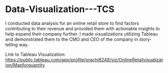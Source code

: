 # Data-Visualization---TCS
I conducted data analysis for an online retail store to find factors contributing to their revenue and provided them with actionable insights to help expand their company further. I made visualizations utilizing Tableau and demonstrated them to the CMO and CEO of the company in story-telling way. 


Link to Tableau Visualization:
https://public.tableau.com/app/profile/prachi8248/viz/OnlineRetailvisualization/Mapforquantity
